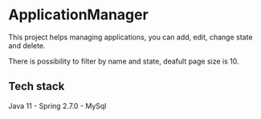 
# ApplicationManager

This project helps managing applications, you can add, edit, change state and delete.

There is possibility to filter by name and state, deafult page size is 10.




## Tech stack

Java 11 - Spring 2.7.0 - MySql


